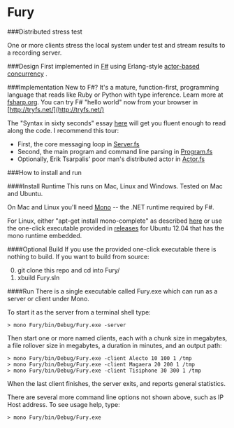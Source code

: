 Fury
====

###Distributed stress test

One or more clients stress the local system under test and stream results to a recording server. 

###Design
First implemented in [F#](http://fsharp.org/) 
using Erlang-style [actor-based concurrency](http://fsharpforfunandprofit.com/posts/concurrency-actor-model) .

###Implementation
New to F#? It's a mature, function-first, programming language
that reads like Ruby or Python with type inference. Learn more at [fsharp.org](http://fsharp.org).
You can try F# "hello world" now from your browser in [http://tryfs.net/](http://tryfs.net/)

The "Syntax in sixty seconds" essay [here](http://fsharpforfunandprofit.com/posts/fsharp-in-60-seconds/) 
will get you fluent enough to read along the code.
I recommend this tour:

- First,  the core messaging loop in [Server.fs](Fury/Server.fs)
- Second, the main program and command line parsing in [Program.fs](Fury/Program.fs)
- Optionally, Erik Tsarpalis' poor man's distributed actor in [Actor.fs](Fury/Actor.fs) 

###How to install and run

####Install Runtime
This runs on Mac, Linux and Windows. Tested on Mac and Ubuntu.

On Mac and Linux you'll need [Mono](http://www.mono-project.com/Main_Page) -- 
the .NET runtime required by F#. 

For Linux, either "apt-get install mono-complete" as described  [here](http://fsharp.org/use/linux/)
or use the one-click executable provided in [releases](https://github.com/awostenberg/Fury/releases)
for Ubuntu 12.04 that has the mono runtime embedded.


####Optional Build
If you use the provided one-click executable there is nothing to build. 
If you want to build from source:

0. git clone this repo and cd into Fury/
0. xbuild Fury.sln

####Run
There is a single executable called Fury.exe which can run as a server or client under Mono.

To start it as the server from a terminal shell type:

    > mono Fury/bin/Debug/Fury.exe -server

Then start one or more named clients, each with 
a chunk size in megabytes,
a file rollover size in megabytes, 
a duration in minutes,
and an output path:

    > mono Fury/bin/Debug/Fury.exe -client Alecto 10 100 1 /tmp
    > mono Fury/bin/Debug/Fury.exe -client Magaera 20 200 1 /tmp
    > mono Fury/bin/Debug/Fury.exe -client Tisiphone 30 300 1 /tmp

When the last client finishes, the server exits, and reports general statistics.

There are several more command line options not shown above, such as IP Host address.
To see usage help, type:

    > mono Fury/bin/Debug/Fury.exe




